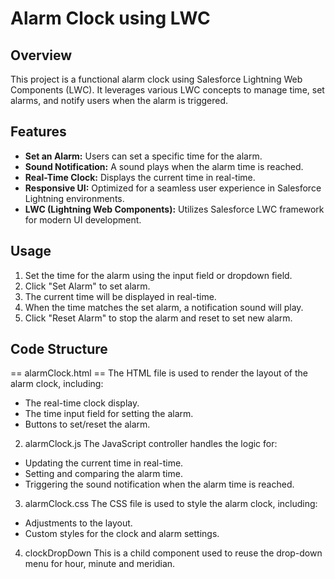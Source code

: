 # Alarm Clock using LWC
## Overview
This project is a functional alarm clock using Salesforce Lightning Web Components (LWC). It leverages various LWC concepts to manage time, set alarms, and notify users when the alarm is triggered.

## Features
* **Set an Alarm:** Users can set a specific time for the alarm.
* **Sound Notification:** A sound plays when the alarm time is reached.
* **Real-Time Clock:** Displays the current time in real-time.
* **Responsive UI:** Optimized for a seamless user experience in Salesforce Lightning environments.
* **LWC (Lightning Web Components):** Utilizes Salesforce LWC framework for modern UI development.

## Usage
1. Set the time for the alarm using the input field or dropdown field.
2. Click "Set Alarm" to set alarm.
3. The current time will be displayed in real-time.
4. When the time matches the set alarm, a notification sound will play.
5. Click "Reset Alarm" to stop the alarm and reset to set new alarm.

## Code Structure
== alarmClock.html ==
The HTML file is used to render the layout of the alarm clock, including:

* The real-time clock display.
* The time input field for setting the alarm.
* Buttons to set/reset the alarm.

2. alarmClock.js
The JavaScript controller handles the logic for:

* Updating the current time in real-time.
* Setting and comparing the alarm time.
* Triggering the sound notification when the alarm time is reached.

3. alarmClock.css
The CSS file is used to style the alarm clock, including:

* Adjustments to the layout.
* Custom styles for the clock and alarm settings.

4. clockDropDown
This is a child component used to reuse the drop-down menu for hour, minute and meridian.

